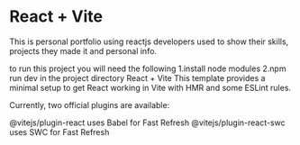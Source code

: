 # React + Vite

This is personal portfolio using reactjs developers used to show their skills, projects they made it and personal info.

to run this project you will need the following 1.install node modules 2.npm run dev in the project directory
React + Vite
This template provides a minimal setup to get React working in Vite with HMR and some ESLint rules.

Currently, two official plugins are available:

@vitejs/plugin-react uses Babel for Fast Refresh
@vitejs/plugin-react-swc uses SWC for Fast Refresh
